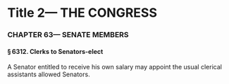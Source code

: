 
# Title 2— THE CONGRESS
### CHAPTER 63— SENATE MEMBERS
#### § 6312. Clerks to Senators-elect

A Senator entitled to receive his own salary may appoint the usual clerical assistants allowed Senators.
